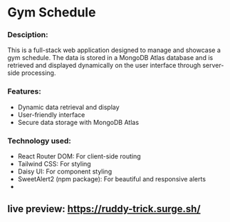 # Gym Schedule
### Desciption:
This is a full-stack web application designed to manage and showcase a gym schedule. The data is stored in a MongoDB Atlas database and is retrieved and displayed dynamically on the user interface through server-side processing.

### Features:
- Dynamic data retrieval and display
- User-friendly interface
- Secure data storage with MongoDB Atlas

### Technology used:
- React Router DOM: For client-side routing
- Tailwind CSS: For styling
- Daisy UI: For component styling
- SweetAlert2 (npm package): For beautiful and responsive alerts
- 
## live preview: https://ruddy-trick.surge.sh/
